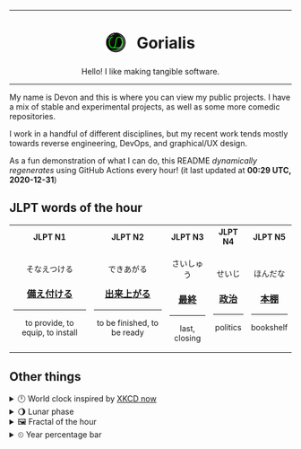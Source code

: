 ***

<h1 align="center">
<sub>
    <img src="readme/resources/avatar.png" height="36">
</sub>
&nbsp;
Gorialis
</h1>
<p align="center">
Hello! I like making tangible software.
</p>

***

My name is Devon and this is where you can view my public projects. I have a mix of stable and experimental projects, as well as some more comedic repositories.

I work in a handful of different disciplines, but my recent work tends mostly towards reverse engineering, DevOps, and graphical/UX design.

As a fun demonstration of what I can do, this README *dynamically regenerates* using GitHub Actions every hour! (it last updated at **00:29 UTC, 2020-12-31**)

<h2>JLPT words of the hour</h2>
<table>
    <tr>
        <th>JLPT N1</th>
        <th>JLPT N2</th>
        <th>JLPT N3</th>
        <th>JLPT N4</th>
        <th>JLPT N5</th>
    </tr>
    <tr>
        <td>
            <p align="center">そなえつける</p>
            <h3 align="center"><b><a href="https://jisho.org/search/%E5%82%99%E3%81%88%E4%BB%98%E3%81%91%E3%82%8B">備え付ける</a></b></h3>
            <hr>
            <p align="center">to provide,<wbr> to equip,<wbr> to install</p>
        </td>
        <td>
            <p align="center">できあがる</p>
            <h3 align="center"><b><a href="https://jisho.org/search/%E5%87%BA%E6%9D%A5%E4%B8%8A%E3%81%8C%E3%82%8B">出来上がる</a></b></h3>
            <hr>
            <p align="center">to be finished,<wbr> to be ready</p>
        </td>
        <td>
            <p align="center">さいしゅう</p>
            <h3 align="center"><b><a href="https://jisho.org/search/%E6%9C%80%E7%B5%82">最終</a></b></h3>
            <hr>
            <p align="center">last,<wbr> closing</p>
        </td>
        <td>
            <p align="center">せいじ</p>
            <h3 align="center"><b><a href="https://jisho.org/search/%E6%94%BF%E6%B2%BB">政治</a></b></h3>
            <hr>
            <p align="center">politics</p>
        </td>
        <td>
            <p align="center">ほんだな</p>
            <h3 align="center"><b><a href="https://jisho.org/search/%E6%9C%AC%E6%A3%9A">本棚</a></b></h3>
            <hr>
            <p align="center">bookshelf</p>
        </td>
    </tr>
</table>

<h2>Other things</h2>
<details>
<summary>🕛  World clock inspired by <a href="https://xkcd.com/now">XKCD now</a></summary>

> <img src="generated/now.png" width="512">

</details>
<details>
<summary>🌖 Lunar phase</summary>

The moon is approximately 57.38% through its phase (Waning Gibbous).

</details>
<details>
<summary>&#x1f5bc; Fractal of the hour</summary>

> <img src="generated/fractal.png" width="512">

</details>
<details>
<summary>&#x23f2; Year percentage bar</summary>
<pre><code>2020 [███████████████████▁] 99.73%</code></pre>
</details>
